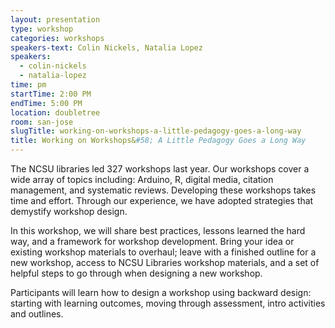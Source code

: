 ```yaml
---
layout: presentation
type: workshop
categories: workshops
speakers-text: Colin Nickels, Natalia Lopez
speakers:
  - colin-nickels
  - natalia-lopez
time: pm
startTime: 2:00 PM
endTime: 5:00 PM
location: doubletree
room: san-jose
slugTitle: working-on-workshops-a-little-pedagogy-goes-a-long-way
title: Working on Workshops&#58; A Little Pedagogy Goes a Long Way
---
```


The NCSU libraries led 327 workshops last year. Our workshops cover a wide array of topics including: Arduino, R, digital media, citation management, and systematic reviews. Developing these workshops takes time and effort. Through our experience, we have adopted strategies that demystify workshop design.

In this workshop, we will share best practices, lessons learned the hard way, and a framework for workshop development. Bring your idea or existing workshop materials to overhaul; leave with a finished outline for a new workshop, access to NCSU Libraries workshop materials, and a set of helpful steps to go through when designing a new workshop.

Participants will learn how to design a workshop using backward design: starting with learning outcomes, moving through assessment, intro activities and outlines.
